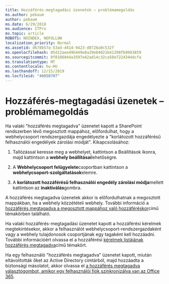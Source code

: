```yaml
---
title: Hozzáférés-megtagadási üzenetek – problémamegoldás
ms.author: pebaum
author: pebaum
ms.date: 6/29/2018
ms.audience: ITPro
ms.topic: article
ROBOTS: NOINDEX, NOFOLLOW
localization_priority: Normal
ms.assetid: d678b57a-53ad-4414-9423-d8726a0c532f
ms.openlocfilehash: 05d12aee49b449e8a29e84021b41298fb9983859
ms.sourcegitcommit: 0f0186044a3597e42ad14c32ca58e7224344dcfa
ms.translationtype: MT
ms.contentlocale: hu-HU
ms.lasthandoff: 12/15/2019
ms.locfileid: "40050707"
---
```

# <a name="troubleshoot-access-denied-messages"></a>Hozzáférés-megtagadási üzenetek – problémamegoldás

Ha valaki "hozzáférés megtagadva" üzenetet kapott a SharePoint rendszerben lévő megosztott mappához, előfordulhat, hogy a webhelycsoport rendszergazdája engedélyezte a "korlátozott hozzáférésű felhasználói engedélyek zárolási módját". Kikapcsolásához: 
  
1. Tallózással keresse meg a webhelyet, kattintson a Beállítások ikonra, majd kattintson a **webhely beállításai**lehetőségre.
    
2. A **Webhelycsoport felügyelete**csoportban kattintson a **webhelycsoport-szolgáltatások**elemre.
    
3. A **korlátozott hozzáférésű felhasználói engedély zárolási módja**mellett kattintson az **inaktiválás**gombra.
    
A hozzáférés megtagadva üzenetek akkor is előfordulhatnak a megosztott mappákban, ha a webhely közzétételi webhely. További információ a [hozzáférés megtagadva a megosztott mappához való hozzáféréskor](https://go.microsoft.com/fwlink/?linkid=2004317)című témakörben található.
  
Ha valaki hozzáférés-megtagadási üzenetet kapott a hozzáférési kérelmek megtekintésekor, akkor a felhasználót webhelycsoport-rendszergazdaként vagy a webhely tulajdonosok csoportjának egy tagaként kell hozzáadni. További információért olvassa el a hozzáférési [kérelmek listájának hozzáférés megtagadva](https://go.microsoft.com/fwlink/?linkid=2004220)című témakört.
  
Ha egy felhasználó "hozzáférés megtagadva" üzenetet kapott, miután eltávolították őket az Active Directory címtárból, majd hozzáadta a biztonsági másolatot, akkor olvassa el [a hozzáférés megtagadva választógombot, amikor egy felhasználói fiók szinkronizálva van az Office 365](https://go.microsoft.com/fwlink/?linkid=2004318).
  

